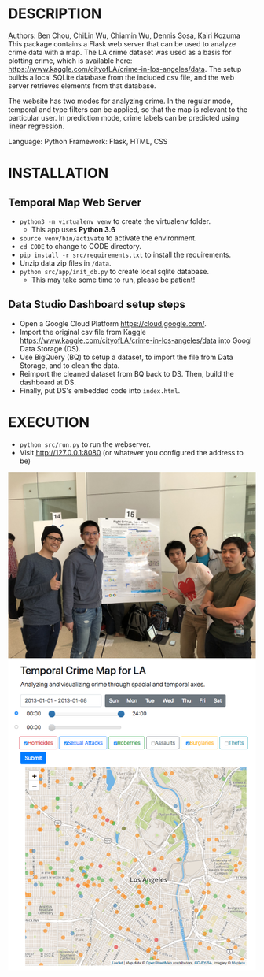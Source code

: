 # DESCRIPTION
Authors: Ben Chou, ChiLin Wu, Chiamin Wu, Dennis Sosa, Kairi Kozuma
This package contains a Flask web server that can be used to analyze crime data with a map. The LA crime dataset was used as a basis for plotting crime, which is available here: https://www.kaggle.com/cityofLA/crime-in-los-angeles/data. The setup builds a local SQLite database from the included csv file, and the web server retrieves elements from that database.

The website has two modes for analyzing crime. In the regular mode, temporal and type filters can be applied, so that the map is relevant to the particular user. In prediction mode, crime labels can be predicted using linear regression.

Language: Python Framework: Flask, HTML, CSS

# INSTALLATION
## Temporal Map Web Server
- `python3 -m virtualenv venv` to create the virtualenv folder.
    - This app uses **Python 3.6**
- `source venv/bin/activate` to activate the environment.
- `cd CODE` to change to CODE directory.
- `pip install -r src/requirements.txt` to install the requirements.
- Unzip data zip files in `/data`.
- `python src/app/init_db.py` to create local sqlite database.
    - This may take some time to run, please be patient!

## Data Studio Dashboard setup steps
- Open a Google Cloud Platform https://cloud.google.com/.
- Import the original csv file from Kaggle https://www.kaggle.com/cityofLA/crime-in-los-angeles/data into Googl Data Storage (DS).
- Use BigQuery (BQ) to setup a dataset, to import the file from Data Storage, and to clean the data.
- Reimport the cleaned dataset from BQ back to DS. Then, build the dashboard at DS.
- Finally, put DS's embedded code into `index.html`.

# EXECUTION
- `python src/run.py` to run the webserver.
- Visit http://127.0.0.1:8080 (or whatever you configured the address to be)

![](/img/photo.jpg)
![](/img/crime_map.png)
